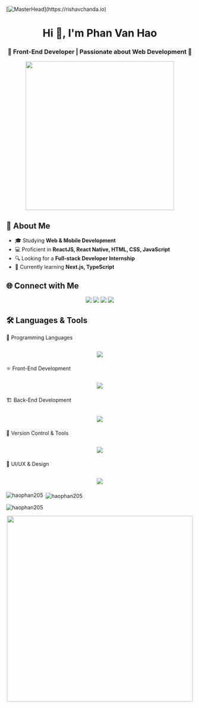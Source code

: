 [![MasterHead](https://1.bp.blogspot.com/-7A4WynwLsM...)](https://rishavchanda.io)
<h1 align="center">Hi 👋, I'm Phan Van Hao</h1>
<h3 align="center">🌟 Front-End Developer | Passionate about Web Development 🌟</h3>

<p align="center">
  <img src="https://camo.githubusercontent.com/4d9f5ecceb711eec6e2018f38a5677dc657c9738d4a65ba3b928c41c0a45b439/68747470733a2f2f6d69726f2e6d656469756d2e636f6d2f6d61782f313336302f302a37513379765349765f7430696f4a2d5a2e676966" width="400">
</p>

## 🚀 **About Me**
- 🎓 Studying **Web & Mobile Development**  
- 💻 Proficient in **ReactJS, React Native, HTML, CSS, JavaScript**  
- 🔍 Looking for a **Full-stack Developer Internship**  
- 🌱 Currently learning **Next.js, TypeScript**  

## 🌐 **Connect with Me**
<p align="center">
<a href="mailto:hphann.205@gmail.com"><img src="https://img.shields.io/badge/Gmail-D14836?style=for-the-badge&logo=gmail&logoColor=white"></a>  
<a href="https://fb.com/ericphannn"><img src="https://img.shields.io/badge/Facebook-1877F2?style=for-the-badge&logo=facebook&logoColor=white"></a>  
<a href="https://www.instagram.com/h.phann___/"><img src="https://img.shields.io/badge/Instagram-E4405F?style=for-the-badge&logo=instagram&logoColor=white"></a>  
<a href="https://www.behance.net/haophan_editor"><img src="https://img.shields.io/badge/Behance-1769FF?style=for-the-badge&logo=behance&logoColor=white"></a>  
</p>

## 🛠️ **Languages & Tools**
📌 Programming Languages
## <p align="center"> <img src="https://skillicons.dev/icons?i=html,css,js,ts,java" /> </p>
⚛️ Front-End Development
## <p align="center"> <img src="https://skillicons.dev/icons?i=react,nextjs,redux,tailwind,sass,materialui,bootstrap" /> </p>
🏗️ Back-End Development
## <p align="center"> <img src="https://skillicons.dev/icons?i=nodejs,nestjs,express,mysql,firebase,mongodb" /> </p>
🔧 Version Control & Tools
## <p align="center"> <img src="https://skillicons.dev/icons?i=git,github,gitlab,vite,visualstudio,vercel" /> </p>
🎨 UI/UX & Design
## <p align="center"> <img src="https://skillicons.dev/icons?i=figma,behance,photoshop" /> </p>

<p><img align="left" src="https://github-readme-stats.vercel.app/api/top-langs?username=haophan205&show_icons=true&locale=en&layout=compact" alt="haophan205" /></p>

<p>&nbsp;<img align="center" src="https://github-readme-stats.vercel.app/api?username=haophan205&show_icons=true&locale=en" alt="haophan205" /></p>

<p><img align="center" src="https://github-readme-streak-stats.herokuapp.com/?user=haophan205&" alt="haophan205" /></p>


<p align="center">
  <img src="https://media.giphy.com/media/ZVik7pBtu9dNS/giphy.gif" width="500">
</p>
